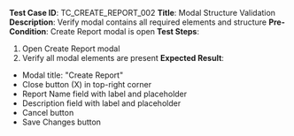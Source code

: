 **Test Case ID**: TC_CREATE_REPORT_002
**Title**: Modal Structure Validation
**Description**: Verify modal contains all required elements and structure
**Pre-Condition**: Create Report modal is open
**Test Steps**:
1. Open Create Report modal
2. Verify all modal elements are present
**Expected Result**:
- Modal title: "Create Report"
- Close button (X) in top-right corner
- Report Name field with label and placeholder
- Description field with label and placeholder
- Cancel button
- Save Changes button